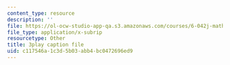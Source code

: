 ```yaml
---
content_type: resource
description: ''
file: https://ol-ocw-studio-app-qa.s3.amazonaws.com/courses/6-042j-mathematics-for-computer-science-spring-2015/c117546a1c3d5b03abb4bc0472696ed9_cUYTlKA8jaw.vtt
file_type: application/x-subrip
resourcetype: Other
title: 3play caption file
uid: c117546a-1c3d-5b03-abb4-bc0472696ed9
---
```

